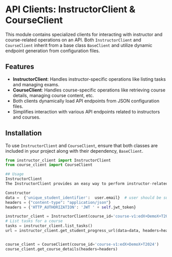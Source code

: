 # API Clients: InstructorClient & CourseClient

This module contains specialized clients for interacting with instructor and course-related operations on an API. Both `InstructorClient` and `CourseClient` inherit from a base class `BaseClient` and utilize dynamic endpoint generation from configuration files.

## Features

- **InstructorClient**: Handles instructor-specific operations like listing tasks and managing exams.
- **CourseClient**: Handles course-specific operations like retrieving course details, managing course content, etc.
- Both clients dynamically load API endpoints from JSON configuration files.
- Simplifies interaction with various API endpoints related to instructors and courses.

## Installation

To use `InstructorClient` and `CourseClient`, ensure that both classes are included in your project along with their dependency, `BaseClient`.

```python
from instructor_client import InstructorClient
from course_client import CourseClient

## Usage
InstructorClient
The InstructorClient provides an easy way to perform instructor-related operations on a specific course.

Constructor
data =  {'unique_student_identifier':  user.email}  # user should be superuser due to instructor requirments.
headers = {"content-type": "application/json"}
headers = {'HTTP_AUTHORIZATION': 'JWT ' + self.jwt_token}

instructor_client = InstructorClient(course_id='course-v1:edX+DemoX+T2024')
# List tasks for a course
tasks = instructor_client.list_tasks()
url = instructor_client.get_student_progress_url(data=data, headers=headers)


course_client = CourseClient(course_id='course-v1:edX+DemoX+T2024')
course_client.get_course_details(headers=headers)
